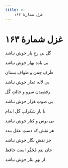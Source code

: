 ```yaml
---
title: >-
    غزل شمارهٔ ۱۶۳
---
```

# غزل شمارهٔ ۱۶۳

<div class="b" id="bn1"><div class="m1"><p>گل بی رخِ یار خوش نباشد</p></div>
<div class="m2"><p>بی باده بهار خوش نباشد</p></div></div>
<div class="b" id="bn2"><div class="m1"><p>طَرفِ چمن و طوافِ بستان</p></div>
<div class="m2"><p>بی لاله عذار خوش نباشد</p></div></div>
<div class="b" id="bn3"><div class="m1"><p>رقصیدن سرو و حالتِ گُل</p></div>
<div class="m2"><p>بی صوتِ هَزار خوش نباشد</p></div></div>
<div class="b" id="bn4"><div class="m1"><p>با یارِ شکرلبِ گل اندام</p></div>
<div class="m2"><p>بی بوس و کنار خوش نباشد</p></div></div>
<div class="b" id="bn5"><div class="m1"><p>هر نقش که دستِ عقل بندد</p></div>
<div class="m2"><p>جز نقشِ نگار خوش نباشد</p></div></div>
<div class="b" id="bn6"><div class="m1"><p>جان نقدِ مُحَقَّر است حافظ</p></div>
<div class="m2"><p>از بهرِ نثار خوش نباشد</p></div></div>